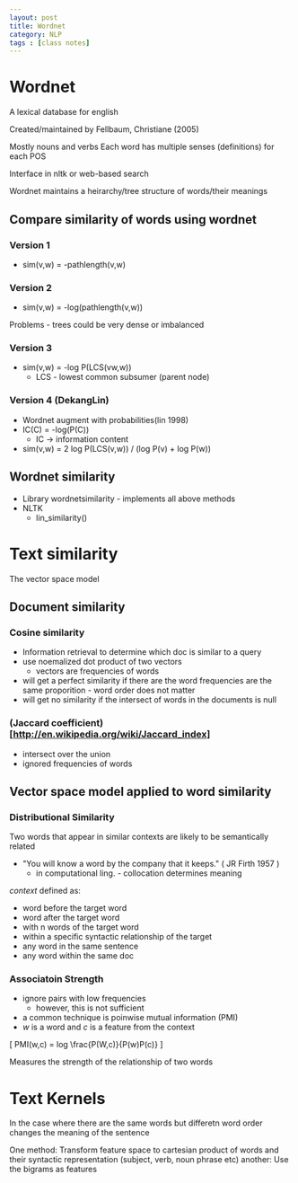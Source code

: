 ```yaml
---
layout: post
title: Wordnet
category: NLP
tags : [class notes]
---
```


# Wordnet
A lexical database for english

Created/maintained by Fellbaum, Christiane (2005)

Mostly nouns and verbs
Each word has multiple senses (definitions) for each POS

Interface in nltk or web-based search

Wordnet maintains a  heirarchy/tree structure of words/their meanings

## Compare similarity of words using wordnet

### Version 1
* sim(v,w) = -pathlength(v,w)

### Version 2
* sim(v,w) = -log(pathlength(v,w))

Problems - trees could be very dense or imbalanced

### Version 3
* sim(v,w) = -log P(LCS(vw,w))
	* LCS - lowest common subsumer (parent node)

### Version 4 (DekangLin)
* Wordnet augment with probabilities(lin 1998)
* IC(C) = -log(P(C))
	* IC -> information content
* sim(v,w) = 2 log P(LCS(v,w)) / (log P(v) + log P(w))

## Wordnet similarity
* Library wordnetsimilarity - implements all above methods
* NLTK
	* lin_similarity()

# Text similarity
The vector space model

## Document similarity
### Cosine similarity
* Information retrieval to determine which doc is similar to a query
* use noemalized dot product of two vectors
	* vectors are frequencies of words
* will get a perfect similarity if there are the word frequencies are the same proporition - word order does not matter
* will get no similarity if the intersect of words in the documents is null

### (Jaccard coefficient)[http://en.wikipedia.org/wiki/Jaccard_index]
* intersect over the union
* ignored frequencies of words

## Vector space model applied to word similarity
### Distributional Similarity
Two words that appear in similar contexts are likely to be semantically related
* "You will know a word by the company that it keeps." ( JR Firth 1957 )
	* in computational ling. - collocation determines meaning

_context_ defined as:
* word before the target word
* word after the target word
* with n words of the target word
* within a specific syntactic relationship of the target
* any word in the same sentence
* any word within the same doc

### Associatoin Strength
* ignore pairs with low frequencies
	* however, this is not sufficient
* a common technique is poinwise mutual information (PMI)
* $w$ is a word and $c$ is a feature from the context

\[ PMI(w,c) = log \frac{P(W,c)}{P(w)P(c)} \]

Measures the strength of the relationship of two words


# Text Kernels
In the case where there are the same words but differetn word order changes the meaning of the sentence

One method: Transform feature space to cartesian product of words and their syntactic representation (subject, verb, noun phrase etc)
another: Use the bigrams as features






